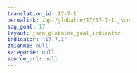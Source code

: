 ```yaml
---
translation_id: 17-7-1
permalink: /api/globalne/17/17-7-1.json
sdg_goal: 17
layout: json_globalne_goal_indicator
indicator: "17.7.1"
zmienne: null
kategorie: null
source_url: null
---
```

